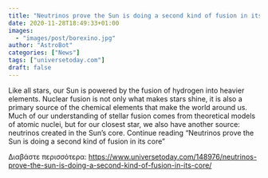 ```yaml
---
title: "Neutrinos prove the Sun is doing a second kind of fusion in its core"
date: 2020-11-28T18:49:33+01:00
images:
  - "images/post/borexino.jpg"
author: "AstroBot"
categories: ["News"]
tags: ["universetoday.com"]
draft: false
---
```


Like all stars, our Sun is powered by the fusion of hydrogen into heavier elements. Nuclear fusion is not only what makes stars shine, it is also a primary source of the chemical elements that make the world around us. Much of our understanding of stellar fusion comes from theoretical models of atomic nuclei, but for our closest star, we also have another source: neutrinos created in the Sun’s core. Continue reading “Neutrinos prove the Sun is doing a second kind of fusion in its core” 

Διαβάστε περισσότερα: https://www.universetoday.com/148976/neutrinos-prove-the-sun-is-doing-a-second-kind-of-fusion-in-its-core/

